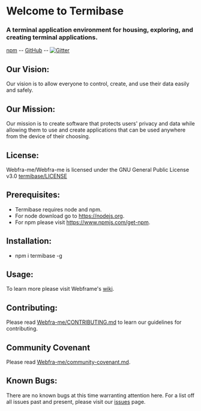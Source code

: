 # Welcome to Termibase
### A terminal application environment for housing, exploring, and creating terminal applications.

[npm](https://www.npmjs.com/package/termibase) -- [GitHub](https://github.com/Webdeskme/termibase) -- [![Gitter](https://badges.gitter.im/termibase/community.svg)](https://gitter.im/termibase/community?utm_source=badge&utm_medium=badge&utm_campaign=pr-badge)

## Our Vision:
Our vision is to allow everyone to control, create, and use their data easily and safely.

## Our Mission:
Our mission is to create software that protects users' privacy and data while allowing them to use and create applications that can be used anywhere from the device of their choosing.

## License:
Webfra-me/Webfra-me is licensed under the GNU General Public License v3.0
[termibase/LICENSE](https://github.com/Webdeskme/termibase/blob/master/LICENSE)

## Prerequisites:
* Termibase requires node and npm.
* For node download go to https://nodejs.org.
* For npm please visit https://www.npmjs.com/get-npm.

## Installation:
* npm i termibase -g

## Usage:
To learn more please visit Webframe's [wiki](https://github.com/Webdeskme/termibase/wiki).

## Contributing:
Please read [Webfra-me/CONTRIBUTING.md]( https://github.com/Webfra-me/Webfra-me/blob/master/CONTRIBUTING.md ) to learn our guidelines for contributing.

## Community Covenant
Please read [Webfra-me/community-covenant.md]( https://github.com/Webfra-me/Webfra-me/blob/master/code_of_conduct.md ).

## Known Bugs:
There are no known bugs at this time warranting attention here. For a list off all issues past and present, please visit our [issues](https://github.com/Webdeskme/termibase/issues) page.

